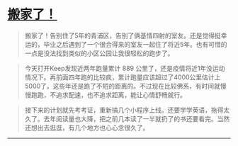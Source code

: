 # [搬家了！](https://github.com/forzys/blog/issues/11)

<!-- intro: 搬家了！告别住了5年的青浦区，告别了俩基情四射的室友。还是觉得挺幸运的，毕业之后遇到了一个很合得来的室友一起住了将近5年。 -->


> 搬家了！告别住了5年的青浦区，告别了俩基情四射的室友。还是觉得挺幸运的，毕业之后遇到了一个很合得来的室友一起住了将近5年。也有可惜的一点是没法找到类似的小区公园让我很轻松的跑步了。

> 今天打开Keep发现近两年跑量累计 889 公里了，还是疫情将近1年没运动情况下。再前面四年跑的比较疯，累计跑量应该超过了4000公里估计上5000了。这些年还是跑了不短的距离的。不过现在比较佛系，有时间就慢慢跑跑，不追求配速，也不追求距离，能让心情舒畅就行。

> 接下来的计划就先考考证，重新搞几个小程序上线。还要学学英语，拖得太久了。去年阅读量也大降，把之前几本读了一半就扔了的书还要看完。当然还想出去逛逛，有几个地方也心心念很久了。


---



